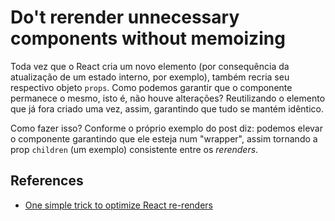 # Do't rerender unnecessary components without memoizing
Toda vez que o React cria um novo elemento (por consequência da atualização de um estado interno, por exemplo), também recria seu respectivo objeto `props`. Como podemos garantir que o componente permanece o mesmo, isto é, não houve alterações? Reutilizando o elemento que já fora criado uma vez, assim, garantindo que tudo se mantém idêntico.

Como fazer isso? Conforme o próprio exemplo do post diz: podemos elevar o componente garantindo que ele esteja num "wrapper", assim tornando a prop `children` (um exemplo) consistente entre os *rerenders*.

## References 
- [One simple trick to optimize React re-renders](https://kentcdodds.com/blog/optimize-react-re-renders)